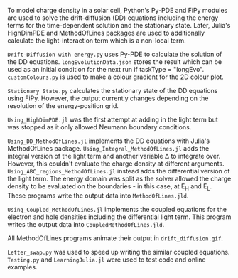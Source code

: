 To model charge density in a solar cell, Python's Py-PDE and FiPy modules are used to solve the drift-diffusion (DD) equations including the energy terms for the time-dependent solution and the stationary state. Later, Julia's HighDimPDE and MethodOfLines packages are used to additionally calculate the light-interaction term which is a non-local term.

```Drift-Diffusion with energy.py``` uses Py-PDE to calculate the solution of the DD equations. ```longEvolutionData.json``` stores the result which can be used as an initial condition for the next run if taskType = "longEvo". ```customColours.py``` is used to make a colour gradient for the 2D colour plot.

```Stationary State.py``` calculates the stationary state of the DD equations using FiPy. However, the output currently changes depending on the resolution of the energy-position grid.

```Using_HighDimPDE.jl``` was the first attempt at adding in the light term but was stopped as it only allowed Neumann boundary conditions.

```Using_DD_MethodOfLines.jl``` implements the DD equations with Julia's MethodOfLines package. ```Using_Integral_MethodOfLines.jl``` adds the integral version of the light term and another variable Δ to integrate over. However, this couldn't evaluate the charge density at different arguments. ```Using_ABC_regions_MethodOfLines.jl``` instead adds the differential version of the light term. The energy domain was split as the solver allowed the charge density to be evaluated on the boundaries - in this case, at E<sub>H</sub> and E<sub>L</sub>. These programs write the output data into ```MethodOfLines.jld```.

```Using_Coupled_MethodOfLines.jl``` implements the coupled equations for the electron and hole densities including the differential light term. This program writes the output data into ```CoupledMethodOfLines.jld```. 

All MethodOfLines programs animate their output in ```drift_diffusion.gif```.

```Letter_swap.py``` was used to speed up writing the similar coupled equations. ```Testing.py``` and ```LearningJulia.jl``` were used to test code and online examples.




